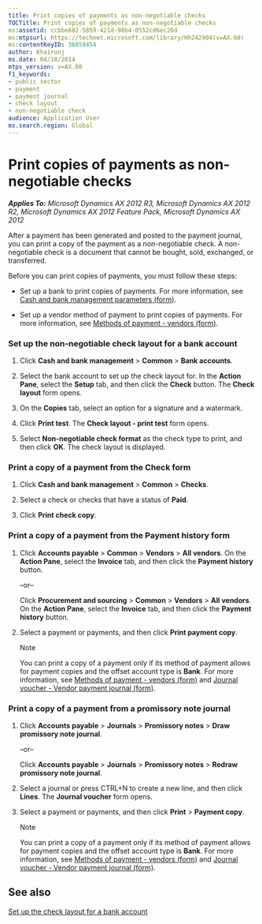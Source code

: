 ```yaml
---
title: Print copies of payments as non-negotiable checks
TOCTitle: Print copies of payments as non-negotiable checks
ms:assetid: ccbbe602-5859-421d-98b4-0552cd6ec26d
ms:mtpsurl: https://technet.microsoft.com/library/Hh242904(v=AX.60)
ms:contentKeyID: 36059454
author: Khairunj
ms.date: 04/18/2014
mtps_version: v=AX.60
f1_keywords:
- public sector
- payment
- payment journal
- check layout
- non-negotiable check
audience: Application User
ms.search.region: Global
---
```


# Print copies of payments as non-negotiable checks 


_**Applies To:** Microsoft Dynamics AX 2012 R3, Microsoft Dynamics AX 2012 R2, Microsoft Dynamics AX 2012 Feature Pack, Microsoft Dynamics AX 2012_

After a payment has been generated and posted to the payment journal, you can print a copy of the payment as a non-negotiable check. A non-negotiable check is a document that cannot be bought, sold, exchanged, or transferred.

Before you can print copies of payments, you must follow these steps:

  - Set up a bank to print copies of payments. For more information, see [Cash and bank management parameters (form)](https://technet.microsoft.com/library/aa591289\(v=ax.60\)).

  - Set up a vendor method of payment to print copies of payments. For more information, see [Methods of payment - vendors (form)](https://technet.microsoft.com/library/aa618565\(v=ax.60\)).

### Set up the non-negotiable check layout for a bank account

1.  Click **Cash and bank management** \> **Common** \> **Bank accounts**.

2.  Select the bank account to set up the check layout for. In the **Action Pane**, select the **Setup** tab, and then click the **Check** button. The **Check layout** form opens.

3.  On the **Copies** tab, select an option for a signature and a watermark.

4.  Click **Print test**. The **Check layout - print test** form opens.

5.  Select **Non-negotiable check format** as the check type to print, and then click **OK**. The check layout is displayed.

### Print a copy of a payment from the Check form

1.  Click **Cash and bank management** \> **Common** \> **Checks**.

2.  Select a check or checks that have a status of **Paid**.

3.  Click **Print check copy**.

### Print a copy of a payment from the Payment history form

1.  Click **Accounts payable** \> **Common** \> **Vendors** \> **All vendors**. On the **Action Pane**, select the **Invoice** tab, and then click the **Payment history** button.
    
    –or–
    
    Click **Procurement and sourcing** \> **Common** \> **Vendors** \> **All vendors**. On the **Action Pane**, select the **Invoice** tab, and then click the **Payment history** button.

2.  Select a payment or payments, and then click **Print payment copy**.
    

    > [!NOTE]
    > <P>You can print a copy of a payment only if its method of payment allows for payment copies and the offset account type is <STRONG>Bank</STRONG>. For more information, see <A href="https://technet.microsoft.com/library/aa618565(v=ax.60)">Methods of payment - vendors (form)</A> and <A href="https://technet.microsoft.com/library/aa599011(v=ax.60)">Journal voucher - Vendor payment journal (form)</A>.</P>



### Print a copy of a payment from a promissory note journal

1.  Click **Accounts payable** \> **Journals** \> **Promissory notes** \> **Draw promissory note journal**.
    
    –or–
    
    Click **Accounts payable** \> **Journals** \> **Promissory notes** \> **Redraw promissory note journal**.

2.  Select a journal or press CTRL+N to create a new line, and then click **Lines**. The **Journal voucher** form opens.

3.  Select a payment or payments, and then click **Print** \> **Payment copy**.
    

    > [!NOTE]
    > <P>You can print a copy of a payment only if its method of payment allows for payment copies and the offset account type is <STRONG>Bank</STRONG>. For more information, see <A href="https://technet.microsoft.com/library/aa618565(v=ax.60)">Methods of payment - vendors (form)</A> and <A href="https://technet.microsoft.com/library/aa599011(v=ax.60)">Journal voucher - Vendor payment journal (form)</A>.</P>



## See also

[Set up the check layout for a bank account](set-up-the-check-layout-for-a-bank-account.md)

  


